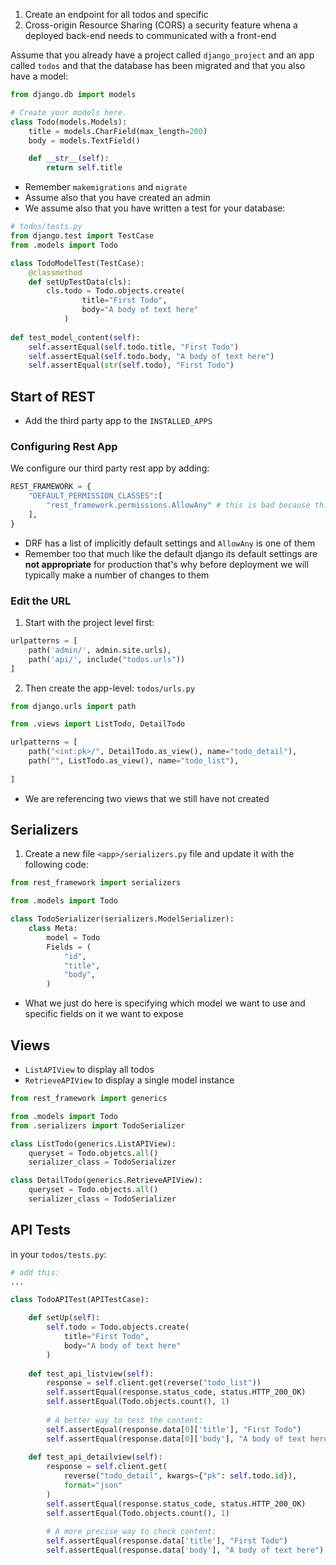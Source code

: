 1. Create an endpoint for all todos and specific
2. Cross-origin Resource Sharing (CORS) a security feature whena a deployed back-end needs to communicated with a front-end

Assume that you already have a project called `django_project` and an app called `todos` and that the database has been migrated and that you also have a model:
```python
from django.db import models

# Create your models here.
class Todo(models.Models):
    title = models.CharField(max_length=200)
    body = models.TextField()

    def __str__(self):
        return self.title
```
- Remember `makemigrations` and `migrate`
- Assume also that you have created an admin
- We assume also that you have written a test for your database:
```python
# todos/tests.py 
from django.test import TestCase 
from .models import Todo 

class TodoModelTest(TestCase): 
    @classmethod 
    def setUpTestData(cls): 
        cls.todo = Todo.objects.create( 
                title="First Todo", 
                body="A body of text here" 
            ) 
        
def test_model_content(self): 
    self.assertEqual(self.todo.title, "First Todo") 
    self.assertEqual(self.todo.body, "A body of text here") 
    self.assertEqual(str(self.todo), "First Todo")
```
## Start of REST
- Add the third party app to the `INSTALLED_APPS` 

### Configuring Rest App 
We configure our third party rest app by adding:
```python
REST_FRAMEWORK = {
    "DEFAULT_PERMISSION_CLASSES":[
        "rest_framework.permissions.AllowAny" # this is bad because this allow any request may it be auth or not
    ],
}
```
- DRF has a list of implicitly default settings and `AllowAny` is one of them
- Remember too that much like the default django its default settings are **not appropriate** for production that's why before deployment we will typically make a number of changes to them

### Edit the URL
1. Start with the project level first:
```python
urlpatterns = [
    path('admin/', admin.site.urls),
    path('api/', include("todos.urls"))
]
```
2. Then create the app-level: `todos/urls.py`
```python
from django.urls import path

from .views import ListTodo, DetailTodo

urlpatterns = [
    path("<int:pk>/", DetailTodo.as_view(), name="todo_detail"),
    path("", ListTodo.as_view(), name="todo_list"),
    
]
```
- We are referencing two views that we still have not created 

## Serializers
1. Create a new file  `<app>/serializers.py` file and update it with the following code:
```python
from rest_framework import serializers

from .models import Todo

class TodoSerializer(serializers.ModelSerializer):
    class Meta:
        model = Todo
        Fields = (
            "id",
            "title",
            "body",
        )
``` 
- What we just do here is specifying which model we want to use and specific fields on it we want to expose

## Views
- `ListAPIView` to display all todos
- `RetrieveAPIView` to display a single model instance
```python
from rest_framework import generics

from .models import Todo
from .serializers import TodoSerializer

class ListTodo(generics.ListAPIView):
    queryset = Todo.objetcs.all()
    serializer_class = TodoSerializer

class DetailTodo(generics.RetrieveAPIView):
    queryset = Todo.objects.all()
    serializer_class = TodoSerializer
```

## API Tests
in your `todos/tests.py`:
```python
# add this:
...

class TodoAPITest(APITestCase):

    def setUp(self):
        self.todo = Todo.objects.create(
            title="First Todo",
            body="A body of text here"
        )
    
    def test_api_listview(self):
        response = self.client.get(reverse("todo_list"))
        self.assertEqual(response.status_code, status.HTTP_200_OK)
        self.assertEqual(Todo.objects.count(), 1)
        
        # A better way to test the content:
        self.assertEqual(response.data[0]['title'], "First Todo")
        self.assertEqual(response.data[0]['body'], "A body of text here")
        
    def test_api_detailview(self):
        response = self.client.get(
            reverse("todo_detail", kwargs={"pk": self.todo.id}),
            format="json"
        )
        self.assertEqual(response.status_code, status.HTTP_200_OK)
        self.assertEqual(Todo.objects.count(), 1)
        
        # A more precise way to check content:
        self.assertEqual(response.data['title'], "First Todo")
        self.assertEqual(response.data['body'], "A body of text here")
``` 